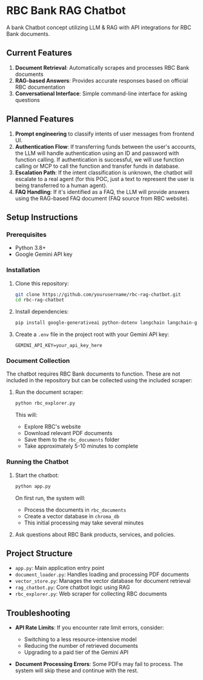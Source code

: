 # RBC Bank RAG Chatbot

A bank Chatbot concept utilizing LLM & RAG with API integrations for RBC Bank documents.

## Current Features

1. **Document Retrieval**: Automatically scrapes and processes RBC Bank documents
2. **RAG-based Answers**: Provides accurate responses based on official RBC documentation
3. **Conversational Interface**: Simple command-line interface for asking questions

## Planned Features

1. **Prompt engineering** to classify intents of user messages from frontend UI.
2. **Authentication Flow**: If transferring funds between the user's accounts, the LLM will handle authentication using an ID and password with function calling. If authentication is successful, we will use function calling or MCP to call the function and transfer funds in database.
3. **Escalation Path**: If the intent classification is unknown, the chatbot will escalate to a real agent (for this POC, just a text to represent the user is being transferred to a human agent).
4. **FAQ Handling**: If it's identified as a FAQ, the LLM will provide answers using the RAG-based FAQ document (FAQ source from RBC website).

## Setup Instructions

### Prerequisites

- Python 3.8+
- Google Gemini API key

### Installation

1. Clone this repository:
   ```bash
   git clone https://github.com/yourusername/rbc-rag-chatbot.git
   cd rbc-rag-chatbot
   ```

2. Install dependencies:
   ```bash
   pip install google-generativeai python-dotenv langchain langchain-google-genai langchain-chroma chromadb pypdf sentence-transformers requests beautifulsoup4 cryptography
   ```

3. Create a `.env` file in the project root with your Gemini API key:
   ```
   GEMINI_API_KEY=your_api_key_here
   ```

### Document Collection

The chatbot requires RBC Bank documents to function. These are not included in the repository but can be collected using the included scraper:

1. Run the document scraper:
   ```bash
   python rbc_explorer.py
   ```

   This will:
   - Explore RBC's website
   - Download relevant PDF documents
   - Save them to the `rbc_documents` folder
   - Take approximately 5-10 minutes to complete

### Running the Chatbot

1. Start the chatbot:
   ```bash
   python app.py
   ```

   On first run, the system will:
   - Process the documents in `rbc_documents`
   - Create a vector database in `chroma_db`
   - This initial processing may take several minutes

2. Ask questions about RBC Bank products, services, and policies.

## Project Structure

- `app.py`: Main application entry point
- `document_loader.py`: Handles loading and processing PDF documents
- `vector_store.py`: Manages the vector database for document retrieval
- `rag_chatbot.py`: Core chatbot logic using RAG
- `rbc_explorer.py`: Web scraper for collecting RBC documents

## Troubleshooting

- **API Rate Limits**: If you encounter rate limit errors, consider:
  - Switching to a less resource-intensive model
  - Reducing the number of retrieved documents
  - Upgrading to a paid tier of the Gemini API

- **Document Processing Errors**: Some PDFs may fail to process. The system will skip these and continue with the rest.
